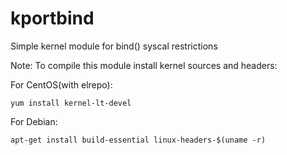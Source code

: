 kportbind
=========

Simple kernel module for bind() syscal restrictions

Note:
To compile this module install kernel sources and headers:

For CentOS(with elrepo):
	
	yum install kernel-lt-devel

For Debian:
	
	apt-get install build-essential linux-headers-$(uname -r)

